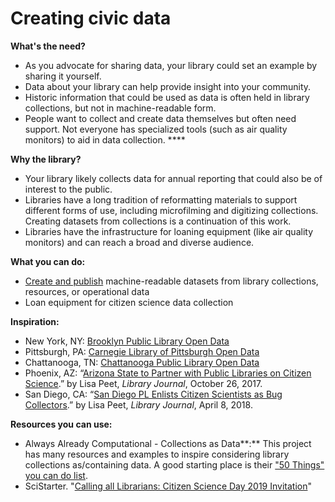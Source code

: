 # Creating civic data

**What's the need?**

* As you advocate for sharing data, your library could set an example by sharing it yourself.
* Data about your library can help provide insight into your community.
* Historic information that could be used as data is often held in library collections, but not in machine-readable form.
* People want to collect and create data themselves but often need support. Not everyone has specialized tools \(such as air quality monitors\) to aid in data collection. ****

**Why the library?**  

* Your library likely collects data for annual reporting that could also be of interest to the public. 
* Libraries have a long tradition of reformatting materials to support different forms of use, including microfilming and digitizing collections. Creating datasets from collections is a continuation of this work.
* Libraries have the infrastructure for loaning equipment \(like air quality monitors\) and can reach a broad and diverse audience.

**What you can do:**

* [Create and publish](https://data.wprdc.org/dataset/a-community-profile-of-pittsburgh-neighborhoods-1974) machine-readable datasets from library collections, resources, or operational data
* Loan equipment for citizen science data collection 

**Inspiration:**

* New York, NY: [Brooklyn Public Library Open Data](https://data.cityofnewyork.us/browse?Dataset-Information_Agency=Brooklyn+Public+Library+%28BPL%29) 
* Pittsburgh, PA: [Carnegie Library of Pittsburgh Open Data](https://data.wprdc.org/dataset/clp-public-wifi)  
* Chattanooga, TN: [Chattanooga Public Library Open Data](https://internal.chattadata.org/Education/Library-Circulation/t6h3-v5ms) 
* Phoenix, AZ: “[Arizona State to Partner with Public Libraries on Citizen Science](http://lj.libraryjournal.com/2017/10/academic-libraries/arizona-state-partner-public-libraries-citizen-science/#_).” by Lisa Peet, _Library Journal_, October 26, 2017.
* San Diego, CA: “[San Diego PL Enlists Citizen Scientists as Bug Collectors](https://www.libraryjournal.com?detailStory=san-diego-pl-enlists-citizen-scientists-bug-collectors).”  by Lisa Peet, _Library Journal_, April 8, 2018. 

**Resources you can use:**

* Always Already Computational - Collections as Data**:** This project has many resources and examples to inspire considering library collections as/containing data. A good starting place is their ["50 Things" you can do list](https://collectionsasdata.github.io/fiftythings/). 
* SciStarter. "[Calling all Librarians: Citizen Science Day 2019 Invitation](https://blog.scistarter.com/2019/01/citizen-science-day-2019-invitation/)" 

